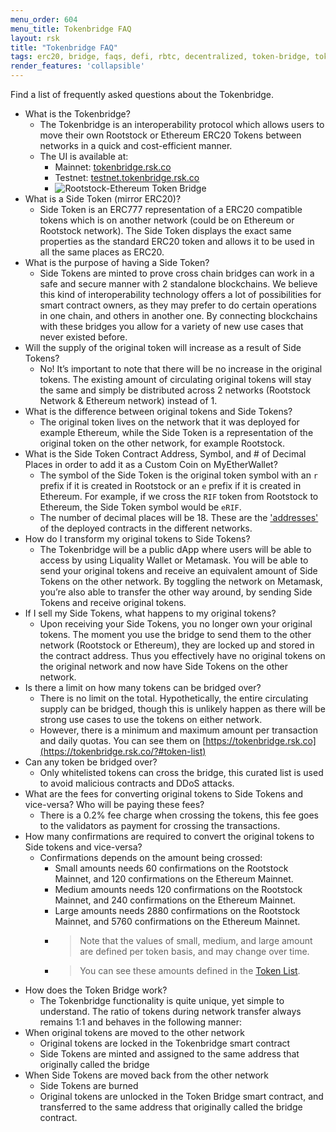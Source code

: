 ```yaml
---
menu_order: 604
menu_title: Tokenbridge FAQ
layout: rsk
title: "Tokenbridge FAQ"
tags: erc20, bridge, faqs, defi, rbtc, decentralized, token-bridge, tokens, quick-start, guides, tutorial, testnet, networks, dApps, tools, rsk, ethereum, smart-contracts, install, get-started, how-to, mainnet, testnet, sidechain, contracts, wallets
render_features: 'collapsible'
---
```


Find a list of frequently asked questions about the Tokenbridge.

[](#top "collapsible")
- What is the Tokenbridge?
    - The Tokenbridge is an interoperability protocol which allows users to move their own Rootstock or Ethereum ERC20 Tokens between networks in a quick and cost-efficient manner.
    - The UI is available at:
        - Mainnet: [tokenbridge.rsk.co](https://tokenbridge.rsk.co/)    
        - Testnet: [testnet.tokenbridge.rsk.co](https://testnet.tokenbridge.rsk.co/)
        - ![Rootstock-Ethereum Token Bridge](../../../assets/img/tools/tokenbridge/token-bridge-diagram.jpg)
- What is a Side Token (mirror ERC20)?
    - Side Token is an ERC777 representation of a ERC20 compatible tokens which is on another network (could be  on Ethereum or Rootstock network). The Side Token displays the exact same properties as the standard ERC20 token and allows it to be used in all the same places as ERC20.
- What is the purpose of having a Side Token?
    - Side Tokens are minted to prove cross chain bridges can work in a safe and secure manner with 2 standalone blockchains. We believe this kind of interoperability technology offers a lot of possibilities for smart contract owners, as they may prefer to do certain operations in one chain, and others in another one. By connecting blockchains with these bridges you allow for a variety of new use cases that never existed before.
- Will the supply of the original token will increase as a result of Side Tokens?
    - No! It’s important to note that there will be no increase in the original tokens. The existing amount of circulating original tokens will stay the same and simply be distributed across 2 networks (Rootstock Network & Ethereum network) instead of 1.
- What is the difference between original tokens and Side Tokens?
    - The original token lives on the network that it was deployed for example Ethereum, while the Side Token is a representation of the original token on the other network, for example Rootstock.
- What is the Side Token Contract Address, Symbol, and # of Decimal Places in order to add it as a Custom Coin on MyEtherWallet?
    - The symbol of the Side Token is the original token symbol with an `r` prefix if it is created in Rootstock or an `e` prefix if it is created in Ethereum. For example, if we cross the `RIF` token from Rootstock to Ethereum, the Side Token symbol would be `eRIF`.
    - The number of decimal places will be 18. These are the ['addresses'](/tools/tokenbridge/contractaddresses/) of the deployed contracts in the different networks.
- How do I transform my original tokens to Side Tokens?
    - The Tokenbridge will be a public dApp where users will be able to access by using Liquality Wallet or Metamask. You will be able to send your original tokens and receive an equivalent amount of Side Tokens on the other network. By toggling the network on Metamask, you’re also able to transfer the other way around, by sending Side Tokens and receive original tokens.
- If I sell my Side Tokens, what happens to my original tokens?
    - Upon receiving your Side Tokens, you no longer own your original tokens. The moment you use the bridge to send them to the other network (Rootstock or Ethereum), they are locked up and stored in the contract address. Thus you effectively have no original tokens on the original network and now have Side Tokens on the other network.
- Is there a limit on how many tokens can be bridged over?
    - There is no limit on the total. Hypothetically, the entire circulating supply can be bridged, though this is unlikely happen as there will be strong use cases to use the tokens on either network.
    - However, there is a minimum and maximum amount per transaction and daily quotas. You can see them on [https://tokenbridge.rsk.co](https://tokenbridge.rsk.co/?#token-list)
- Can any token be bridged over?
    - Only whitelisted tokens can cross the bridge, this curated list is used to avoid malicious contracts and DDoS attacks.
- What are the fees for converting original tokens to Side Tokens and vice-versa? Who will be paying these fees?
    - There is a 0.2% fee charge when crossing the tokens, this fee goes to the validators as payment for crossing the transactions.
- How many confirmations are required to convert the original tokens to Side tokens and vice-versa?
    - Confirmations depends on the amount being crossed:
        - Small amounts needs 60 confirmations on the Rootstock Mainnet, and 120 confirmations on the Ethereum Mainnet. 
        - Medium amounts needs 120 confirmations on the Rootstock Mainnet, and 240 confirmations on the Ethereum Mainnet.
        - Large amounts needs 2880 confirmations on the Rootstock Mainnet, and 5760 confirmations on the Ethereum Mainnet.
        - > Note that the values of small, medium, and large amount are defined per token basis, and may change over time.
        - > You can see these amounts defined in the [Token List](https://tokenbridge.rsk.co/?#token-list).
- How does the Token Bridge work?
    - The Tokenbridge functionality is quite unique, yet simple to understand. The ratio of tokens during network transfer always remains 1:1 and behaves in the following manner:
- When original tokens are moved to the other network
    - Original tokens are locked in the Tokenbridge smart contract
    - Side Tokens are minted and assigned to the same address that originally called the bridge
- When Side Tokens are moved back from the other network
    - Side Tokens are burned
    - Original tokens are unlocked in the Token Bridge smart contract, and transferred to the same address that originally called the bridge contract.
